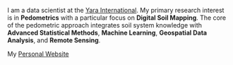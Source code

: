 I am a data scientist at the [Yara International](https://www.yara.de/). 
My primary research interest is in **Pedometrics** with a particular focus on **Digital Soil Mapping**. The core of the pedometric approach integrates soil system knowledge with **Advanced Statistical Methods**, **Machine Learning**, **Geospatial Data Analysis**, and **Remote Sensing**. 

My [Personal Website](https://ruhollahtaghizadeh.netlify.app/)

